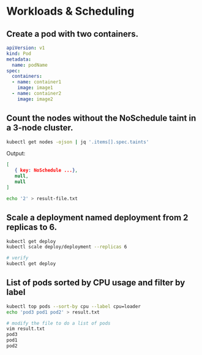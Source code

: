 
# Workloads & Scheduling

## Create a pod with two containers.
```yaml
apiVersion: v1
kind: Pod
metadata:
  name: podName
spec:
  containers:
  - name: container1
    image: image1
  - name: container2
    image: image2
```

## Count the nodes without the NoSchedule taint in a 3-node cluster.
```sh
kubectl get nodes -ojson | jq '.items[].spec.taints'
```
Output:
```json
[
   { key: NoSchedule ...},
   null,
   null
]
```
```sh
echo '2' > result-file.txt
```

## Scale a deployment named deployment from 2 replicas to 6.
```sh
kubectl get deploy 
kubectl scale deploy/deployment --replicas 6

# verify
kubectl get deploy 
```

## List of pods sorted by CPU usage and filter by label
```sh
kubectl top pods --sort-by cpu --label cpu=loader
echo 'pod3 pod1 pod2' > result.txt

# modify the file to do a list of pods
vim result.txt
pod3
pod1
pod2
```

    